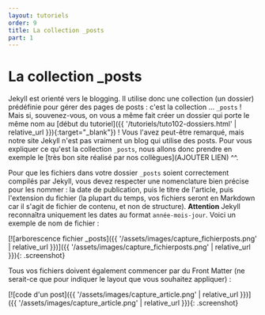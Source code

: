 ```yaml
---
layout: tutoriels
order: 9
title: La collection _posts
part: 1
---
```

# La collection _posts
Jekyll est orienté vers le blogging. Il utilise donc une collection (un dossier) prédéfinie pour gérer des pages de posts : c'est la collection ... `_posts` ! Mais si, souvenez-vous, on vous a même fait créer un dossier qui porte le même nom au [début du tutoriel]({{ '/tutoriels/tuto102-dossiers.html' | relative_url }}){:target="_blank"}) ! Vous l'avez peut-être remarqué, mais notre site Jekyll n'est pas vraiment un blog qui utilise des posts. Pour vous expliquer ce qu'est la collection `_posts`, nous allons donc prendre en exemple le [très bon site réalisé par nos collègues](AJOUTER LIEN) ^^.

Pour que les fichiers dans votre dossier `_posts` soient correctement compilés par Jekyll, vous devez respecter une nomenclature bien précise pour les nommer : la date de publication, puis le titre de l'article, puis l'extension du fichier (la plupart du temps, vos fichiers seront en Markdown car il s'agit de fichier de contenu, et non de structure). **Attention** Jekyll reconnaîtra uniquement les dates au format `année-mois-jour`. Voici un exemple de nom de fichier :

[![arborescence fichier _posts]({{ '/assets/images/capture_fichierposts.png' | relative_url }})]({{ '/assets/images/capture_fichierposts.png' | relative_url }}){: .screenshot}

Tous vos fichiers doivent également commencer par du Front Matter (ne serait-ce que pour indiquer le layout que vous souhaitez appliquer) :

[![code d'un post]({{ '/assets/images/capture_article.png' | relative_url }})]({{ '/assets/images/capture_article.png' | relative_url }}){: .screenshot}


